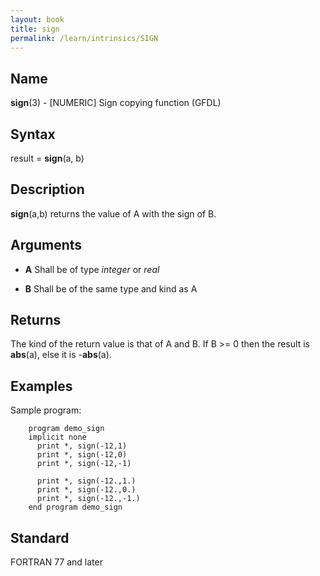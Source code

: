 ```yaml
---
layout: book
title: sign
permalink: /learn/intrinsics/SIGN
---
```

## __Name__

__sign__(3) - \[NUMERIC\] Sign copying function
(GFDL)

## __Syntax__

result = __sign__(a, b)

## __Description__

__sign__(a,b) returns the value of A with the sign of B.

## __Arguments__

  - __A__
    Shall be of type _integer_ or _real_

  - __B__
    Shall be of the same type and kind as A

## __Returns__

The kind of the return value is that of A and B. If B \>= 0 then the
result is __abs__(a), else it is -__abs__(a).

## __Examples__

Sample program:

```
    program demo_sign
    implicit none
      print *, sign(-12,1)
      print *, sign(-12,0)
      print *, sign(-12,-1)

      print *, sign(-12.,1.)
      print *, sign(-12.,0.)
      print *, sign(-12.,-1.)
    end program demo_sign
```

## __Standard__

FORTRAN 77 and later
